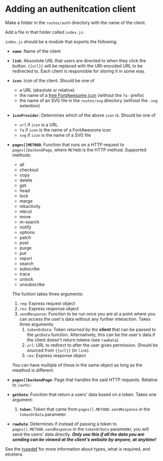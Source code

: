 # Adding an authenitcation client

Make a folder in the `routes/auth` directory with the name of the client.

Add a file in that folder called `index.js`.

`index.js` should be a module that exports the following:

-   **`name`**: Name of the client
-   **`link`**: Absoolute URL that users are directed to when they click the
    button. `{{url}}` will be replaced with the URI-encoded URL to be redirected
    to. Each client is responsible for storing it in some way.
-   **`icon`**: Icon of the client. Should be one of
    -   a URL (absolute or relative)
    -   the name of a
        [free FontAwesome icon](https://fontawesome.com/icons?m=free) (without
        the `fa-` prefix)
    -   the name of an SVG file in the `routes/svg` directory (without the
        `.svg` extention)
-   **`iconProvider`**: Determines which of the above `icon` is. Should be one
    of
    -   `url` if `icon` is a URL
    -   `fa` if `icon` is the name of a FontAwesome icon
    -   `svg` if `icon` is the name of a SVG file
-   **`pages[]METHOD`**: Function that runs on a HTTP request to
    `pages[]backendPage`, where `METHOD` is the HTTP method. Supported methods:

    -   all
    -   checkout
    -   copy
    -   delete
    -   get
    -   head
    -   lock
    -   merge
    -   mkactivity
    -   mkcol
    -   move
    -   m-search
    -   notify
    -   options
    -   patch
    -   post
    -   purge
    -   put
    -   report
    -   search
    -   subscribe
    -   trace
    -   unlock
    -   unsubscribe

    The funtion takes three arguments:

    1. _`req`_: Express request object
    2. _`res`_: Express response object
    3. _`sendResponse`_: Function to be run once you are at a point where you
       can access the user's data without any further interaction. Takes three
       arguments:
        1. _`tokenOrData`_: Token _returned by the **client**_ that can be
           passed to the `getData` function. Alternatively, this can be the
           user's data if the client doesn't return tokens (see `rawData`).
        2. _`url`_: URL to redirect to after the user gives permission. Should
           be sourced from `{{url}}` (in `link`).
        3. _`res`_: Express response object

    You can have multiple of these in the same object as long as the meathod is
    different.

-   **`pages[]backendPage`**: Page that handles the said HTTP requests. Relative
    to `/auth/`.
-   **`getData`**: Function that return a users' data based on a token. Takes
    one argument:
    1. **`token`**: Token that came from `pages[].METHOD.sendResponse` in the
       `tokenOrData` parameter.
-   **`rawData`**: Determines if instead of passing a token to
    `pages[].METHOD.sendResponse` in the `tokenOrData` parameter, you will send
    the users' data directly. _**Only use this if all the data you are sending
    can be viewed at the client's website by anyone, at anytime!**_

See the [typedef](#src/routes/auth/typedef.js) for more information about types,
what is required, and etcetera.
